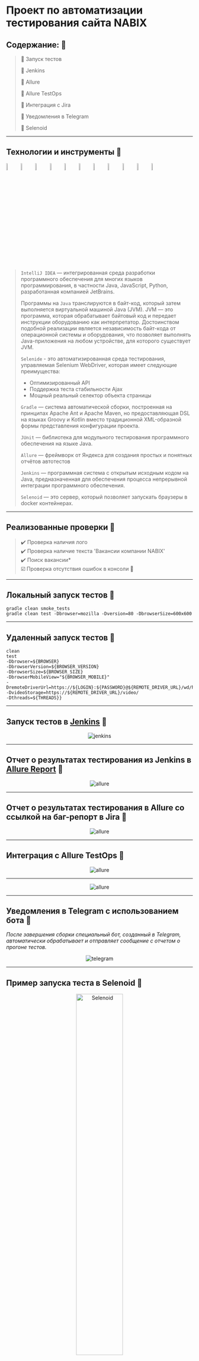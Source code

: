 <a id="anchor"></a>

# Проект по автоматизации тестирования сайта NABIX

## Содержание:       :pushpin:

> :large_blue_diamond: Запуск тестов
>
> :large_blue_diamond: Jenkins
>
> :large_blue_diamond: Allure
>
> :large_blue_diamond: Allure TestOps
>
> :large_blue_diamond: Интеграция с Jira
>
> :large_blue_diamond: Уведомления в Telegram
>
> :large_blue_diamond: Selenoid


***

## Технологии и инструменты       :pushpin:

<p  align="center">

<code><img width="7%" title="IntelliJ IDEA" src="images/logo/Idea.svg"></code>
<code><img width="7%" title="Java" src="images/logo/Java.svg"></code>
<code><img width="7%" title="Selenide" src="images/logo/Selenide.svg"></code>
<code><img width="7%" title="Gradle" src="images/logo/Gradle.svg"></code>
<code><img width="7%" title="Junit5" src="images/logo/Junit5.svg"></code>
<code><img width="7%" title="Allure Report" src="images/logo/Allure.svg"></code>
<code><img width="7%" title="GitHub" src="images/logo/GitHub.svg"></code>
<code><img width="7%" title="Jenkins" src="images/logo/Jenkins.svg"></code>
<code><img width="7%" title="Allure TestOps" src="images/logo/Allure_TO.svg"></code>
<code><img width="7%" title="Selenoid" src="images/logo/Selenoid.svg"></code>
<code><img width="7%" title="Telegram" src="images/logo/Telegram.svg"></code>
</p>

> <code>IntelliJ IDEA</code> — интегрированная среда разработки программного обеспечения для многих языков программирования,
> в частности Java, JavaScript, Python, разработанная компанией JetBrains.
>
> Программы на <code>Java</code> транслируются в байт-код, который затем выполняется виртуальной машиной Java (JVM).
> JVM — это программа, которая обрабатывает байтовый код и передает инструкции оборудованию как интерпретатор.
> Достоинством подобной реализации является независимость байт-кода от операционной системы и оборудования,
> что позволяет выполнять Java-приложения на любом устройстве, для которого существует JVM.
>
> <code>Selenide</code> - это автоматизированная среда тестирования, управляемая Selenium WebDriver, которая имеет следующие преимущества:
> - Оптимизированный API
> - Поддержка теста стабильности Ajax
> - Мощный реальный селектор объекта страницы
>
> <code>Gradle</code> — система автоматической сборки, построенная на принципах Apache Ant и Apache Maven, но предоставляющая DSL на языках Groovy и Kotlin
> вместо традиционной XML-образной формы представления конфигурации проекта.
>
> <code>JUnit</code> — библиотека для модульного тестирования программного обеспечения на языке Java.
>
> <code>Allure</code> — фреймворк от Яндекса для создания простых и понятных отчётов автотестов
>
> <code>Jenkins</code> — программная система с открытым исходным кодом на Java,
> предназначенная для обеспечения процесса непрерывной интеграции программного обеспечения.
>
> <code>Selenoid</code> — это сервер, который позволяет запускать браузеры в docker контейнерах.

***

##  Реализованные проверки       :pushpin:
> :heavy_check_mark: Проверка наличия лого              
> :heavy_check_mark: Проверка наличие текста 'Вакансии компании NABIX'          
> :heavy_check_mark: Поиск вакансии*          
> :ballot_box_with_check: Проверка отсутствия ошибок в консоли :lady_beetle:


***

## Локальный запуск тестов       :pushpin:
~~~
gradle clean smoke_tests
gradle clean test -Dbrowser=mozilla -Dversion=80 -DbrowserSize=600x600
~~~
***

## Удаленный запуск тестов       :pushpin:
~~~
clean
test
-Dbrowser=${BROWSER}
-DbrowserVersion=${BROWSER_VERSION}
-DbrowserSize=${BROWSER_SIZE}
-DbrowserMobileView="${BROWSER_MOBILE}"
-DremoteDriverUrl=https://${LOGIN}:${PASSWORD}@${REMOTE_DRIVER_URL}/wd/hub/
-DvideoStorage=https://${REMOTE_DRIVER_URL}/video/
-Dthreads=${THREADS}}
~~~
***

## Запуск тестов в [Jenkins](https://jenkins.autotests.cloud/job/qa_guru_11_13_autotests-cloud/)       :pushpin:
<p align="center">
<img title="jenkins" src="images/screenshots/jenkins.png">
</p>  

***

## Отчет о результатах тестирования из Jenkins в [Allure Report](https://jenkins.autotests.cloud/job/qa_guru_11_13_autotests-cloud/19/allure/)       :pushpin:
<p align="center">
<img title="allure" src="images/screenshots/allure.png">
</p> 


***

## Отчет о результатах тестирования в Allure со ссылкой на баг-репорт в Jira       :pushpin:
<p align="center">
<img title="allure" src="images/screenshots/screenshotAllure.jpg">
</p>  


***

## Интеграция с Allure TestOps       :pushpin:
<p align="center">
<img title="allure" src="images/screenshots/testOps1.png">
</p>

___


<p align="center">
<img title="allure" src="images/screenshots/testOps2.png">
</p>

***
## Уведомления в Telegram с использованием бота       :pushpin:
_После завершения сборки специальный бот, созданный в Telegram, автоматически обрабатывает и отправляет сообщение с отчетом о прогоне тестов._
<p align="center">
<img title="telegram" src="images/screenshots/telegram.png">
</p> 

***
## Пример запуска теста в Selenoid       :pushpin:
<p align="center">
<img width="50%" title="Selenoid" src="images/logo/Selenoid.svg">
</p>

***


[Вверх](#anchor)
